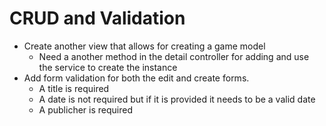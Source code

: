 # CRUD and Validation

* Create another view that allows for creating a game model
   * Need a another method in the detail controller for adding and use the service to create the instance
* Add form validation for both the edit and create forms.
   * A title is required
   * A date is not required but if it is provided it needs to be a valid date
   * A publicher is required